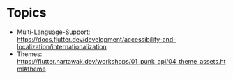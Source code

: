 # Topics

- Multi-Language-Support: https://docs.flutter.dev/development/accessibility-and-localization/internationalization
- Themes: https://flutter.nartawak.dev/workshops/01_punk_api/04_theme_assets.html#theme
